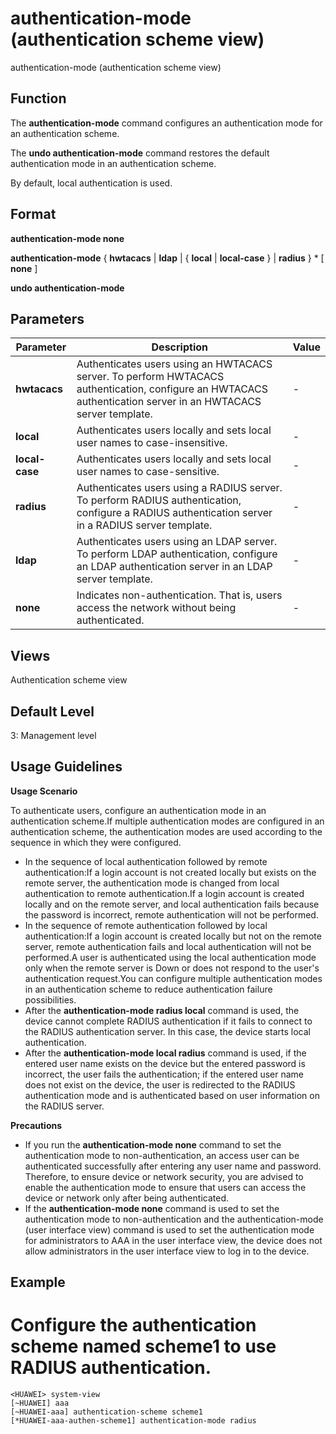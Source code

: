 authentication-mode (authentication scheme view)
================================================

authentication-mode (authentication scheme view)

Function
--------



The **authentication-mode** command configures an authentication mode for an authentication scheme.

The **undo authentication-mode** command restores the default authentication mode in an authentication scheme.



By default, local authentication is used.


Format
------

**authentication-mode none**

**authentication-mode** { **hwtacacs** | **ldap** | { **local** | **local-case** } | **radius** } \* [ **none** ]

**undo authentication-mode**


Parameters
----------

| Parameter | Description | Value |
| --- | --- | --- |
| **hwtacacs** | Authenticates users using an HWTACACS server. To perform HWTACACS authentication, configure an HWTACACS authentication server in an HWTACACS server template. | - |
| **local** | Authenticates users locally and sets local user names to case-insensitive. | - |
| **local-case** | Authenticates users locally and sets local user names to case-sensitive. | - |
| **radius** | Authenticates users using a RADIUS server. To perform RADIUS authentication, configure a RADIUS authentication server in a RADIUS server template. | - |
| **ldap** | Authenticates users using an LDAP server. To perform LDAP authentication, configure an LDAP authentication server in an LDAP server template. | - |
| **none** | Indicates non-authentication. That is, users access the network without being authenticated. | - |



Views
-----

Authentication scheme view


Default Level
-------------

3: Management level


Usage Guidelines
----------------

**Usage Scenario**

To authenticate users, configure an authentication mode in an authentication scheme.If multiple authentication modes are configured in an authentication scheme, the authentication modes are used according to the sequence in which they were configured.

* In the sequence of local authentication followed by remote authentication:If a login account is not created locally but exists on the remote server, the authentication mode is changed from local authentication to remote authentication.If a login account is created locally and on the remote server, and local authentication fails because the password is incorrect, remote authentication will not be performed.
* In the sequence of remote authentication followed by local authentication:If a login account is created locally but not on the remote server, remote authentication fails and local authentication will not be performed.A user is authenticated using the local authentication mode only when the remote server is Down or does not respond to the user's authentication request.You can configure multiple authentication modes in an authentication scheme to reduce authentication failure possibilities.
* After the **authentication-mode radius local** command is used, the device cannot complete RADIUS authentication if it fails to connect to the RADIUS authentication server. In this case, the device starts local authentication.
* After the **authentication-mode local radius** command is used, if the entered user name exists on the device but the entered password is incorrect, the user fails the authentication; if the entered user name does not exist on the device, the user is redirected to the RADIUS authentication mode and is authenticated based on user information on the RADIUS server.

**Precautions**

* If you run the **authentication-mode none** command to set the authentication mode to non-authentication, an access user can be authenticated successfully after entering any user name and password. Therefore, to ensure device or network security, you are advised to enable the authentication mode to ensure that users can access the device or network only after being authenticated.
* If the **authentication-mode none** command is used to set the authentication mode to non-authentication and the authentication-mode (user interface view) command is used to set the authentication mode for administrators to AAA in the user interface view, the device does not allow administrators in the user interface view to log in to the device.


Example
-------

# Configure the authentication scheme named scheme1 to use RADIUS authentication.
```
<HUAWEI> system-view
[~HUAWEI] aaa
[~HUAWEI-aaa] authentication-scheme scheme1
[*HUAWEI-aaa-authen-scheme1] authentication-mode radius

```